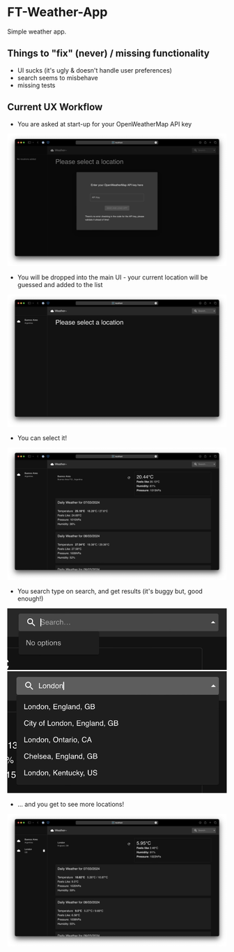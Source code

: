 # FT-Weather-App

Simple weather app.

## Things to "fix" (never) / missing functionality

- UI sucks (it's ugly & doesn't handle user preferences)
- search seems to misbehave
- missing tests


## Current UX Workflow

* You are asked at start-up for your OpenWeatherMap API key

![screenshot of web app asking api key prompt](docs/S1_EnterAPIKey.png)

* You will be dropped into the main UI - your current location will be guessed and added to the list

![screenshot of web app with no location selected, but sidebar being filled with the current location](docs/S2_DefaultUI.png)

* You can select it!

![screenshot of web app with default location selected](docs/S3_SelectedDefault.png)

* You search type on search, and get results (it's buggy but, good enough!)

![cropped screenshot of search showing no results](docs/S4_SearchSelect.png)
![cropped screenshot of search showing results for London](docs/S5_SearchResults.png)

* ... and you get to see more locations!

![screenshot of web app on safari showing the weather in london](docs/S6_London.png)